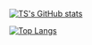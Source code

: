 [![TS's GitHub stats](https://github-readme-stats.vercel.app/api?username=souzatharsis)](https://github.com/souzatharsis)


[![Top Langs](https://github-readme-stats.vercel.app/api/top-langs/?username=souzatharsis&hide=html,css)](https://github.com/souzatharsis)



